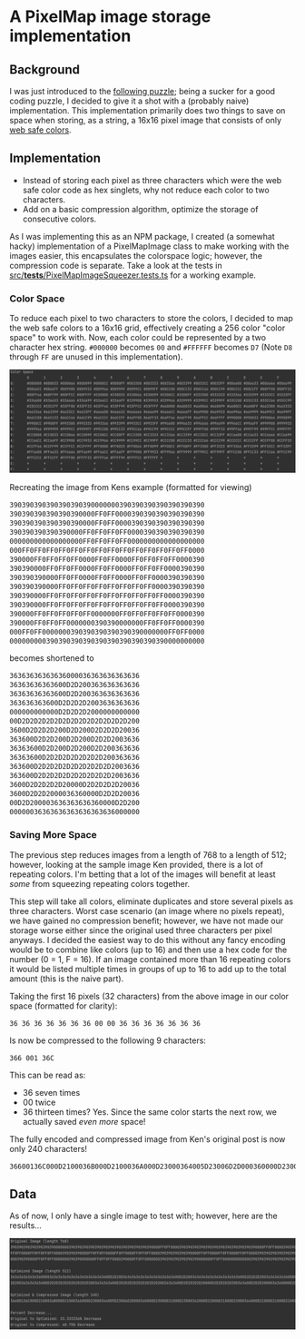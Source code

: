 # A PixelMap image storage implementation

## Background
I was just introduced to the [following puzzle](https://pixelmap.medium.com/tiles-hex-triplets-gas-prices-and-the-compression-contest-3adcfebcf3ac); being a sucker for a good coding puzzle, I decided to give it a shot with a (probably naive) implementation. This implementation primarily does two things to save on space when storing, as a string, a 16x16 pixel image that consists of only [web safe colors](https://htmlcolorcodes.com/color-chart/web-safe-color-chart/).

## Implementation
* Instead of storing each pixel as three characters which were the web safe color code as hex singlets, why not reduce each color to two characters. 
* Add on a basic compression algorithm, optimize the storage of consecutive colors.

As I was implementing this as an NPM package, I created (a somewhat hacky) implementation of a PixelMapImage class to make working with the images easier, this encapsulates the colorspace logic; however, the compression code is separate.
Take a look at the tests in [src/__tests__/PixelMapImageSqueezer.tests.ts](./src/__tests__/PixelMapImageSqueezer.tests.ts) for a working example.

### Color Space
To reduce each pixel to two characters to store the colors, I decided to map the web safe colors to a 16x16 grid, effectively creating a 256 color "color space" to work with. Now, each color could be represented by a two character hex string. `#000000` becomes `00` and `#FFFFFF` becomes `D7` (Note `D8` through `FF` are unused in this implementation).

![Color Space Table](./docs/ColorSpace.png "Color Space")

Recreating the image from Kens example (formatted for viewing)

```
390390390390390390390000000390390390390390390390
390390390390390390000FF0FF0000390390390390390390
390390390390390390000FF0FF0000390390390390390390
390390390390390000FF0FF0FF0FF0000390390390390390
000000000000000000FF0FF0FF0FF0000000000000000000
000FF0FF0FF0FF0FF0FF0FF0FF0FF0FF0FF0FF0FF0FF0000
390000FF0FF0FF0FF0000FF0FF0000FF0FF0FF0FF0000390
390390000FF0FF0FF0000FF0FF0000FF0FF0FF0000390390
390390390000FF0FF0000FF0FF0000FF0FF0000390390390
390390390000FF0FF0FF0FF0FF0FF0FF0FF0000390390390
390390000FF0FF0FF0FF0FF0FF0FF0FF0FF0FF0000390390
390390000FF0FF0FF0FF0FF0FF0FF0FF0FF0FF0000390390
390000FF0FF0FF0FF0FF0000000FF0FF0FF0FF0FF0000390
390000FF0FF0FF0000000390390000000FF0FF0FF0000390
000FF0FF0000000390390390390390390000000FF0FF0000
000000000390390390390390390390390390390000000000
```
becomes shortened to
```
36363636363636000036363636363636
36363636363600D2D200363636363636
36363636363600D2D200363636363636
363636363600D2D2D2D2003636363636
000000000000D2D2D2D2000000000000
00D2D2D2D2D2D2D2D2D2D2D2D2D2D200
3600D2D2D2D200D2D200D2D2D2D20036
363600D2D2D200D2D200D2D2D2003636
36363600D2D200D2D200D2D200363636
36363600D2D2D2D2D2D2D2D200363636
363600D2D2D2D2D2D2D2D2D2D2003636
363600D2D2D2D2D2D2D2D2D2D2003636
3600D2D2D2D2D20000D2D2D2D2D20036
3600D2D2D2000036360000D2D2D20036
00D2D200003636363636360000D2D200
00000036363636363636363636000000
```

### Saving More Space
The previous step reduces images from a length of 768 to a length of 512; however, looking at the sample image Ken provided, there is a lot of repeating colors. I'm betting that a lot of the images will benefit at least *some* from squeezing repeating colors together.

This step will take all colors, eliminate duplicates and store several pixels as three characters. Worst case scenario (an image where no pixels repeat), we have gained no compression benefit; however, we have not made our storage worse either since the original used three characters per pixel anyways. I decided the easiest way to do this without any fancy encoding would be to combine like colors (up to 16) and then use a hex code for the number (0 = 1, F = 16). If an image contained more than 16 repeating colors it would be listed multiple times in groups of up to 16 to add up to the total amount (this is the naive part).

Taking the first 16 pixels (32 characters) from the above image in our color space (formatted for clarity):
```
36 36 36 36 36 36 36 00 00 36 36 36 36 36 36 36
```
Is now be compressed to the following 9 characters:
```
366 001 36C
```
This can be read as:
* 36 seven times
* 00 twice
* 36 thirteen times? Yes. Since the same color starts the next row, we actually saved _even more_ space!

The fully encoded and compressed image from Ken's original post is now only 240 characters!
```
36600136C000D2100036B000D2100036A000D23000364005D23006D2D000360000D23000D21000D23000362000D22000D21000D22000364000D21000D21000D21000365000D27000364000D29000363000D29000362000D24001D24000361000D22001361001D22000360000D21001365001D21003369002
```

## Data
As of now, I only have a single image to test with; however, here are the results...

![Space Savings](./docs/SpaceSaving.png "Space Savings")